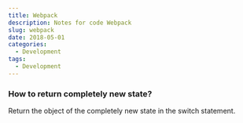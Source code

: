 ```yaml
---
title: Webpack
description: Notes for code Webpack
slug: webpack
date: 2018-05-01
categories:
  - Development
tags:
  - Development
---
```


### How to return completely new state?

Return the object of the completely new state in the switch statement.
